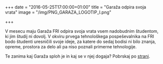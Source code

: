 +++
date = "2016-05-25T17:00:00+01:00"
title = "Garaža odpira svoja vrata"
image = "/img/PNG_GARAZA_LOGOTIP_I.png"

+++

V mesecu maju Garaža FRI odpira svoja vrata vsem nadobudnim študentom, ki jim študij ni dovolj. 
V okviru prvega tehnološkega pospeševalnika na FRI bodo študenti uresničili svoje ideje, 
za katere do sedaj bodisi ni bilo znanja, opreme, prostora za delo ali pa niso poznali
primerne tehnologije.

Te zanima kaj Garaža sploh je in kaj se v njej dogaja? Pobrskaj po [strani](/about/).
<!--more-->